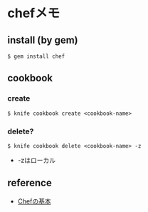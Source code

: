 # chefメモ

## install (by gem)
```
$ gem install chef
```

## cookbook
### create
```
$ knife cookbook create <cookbook-name>
```
### delete?
```
$ knife cookbook delete <cookbook-name> -z
```
* -zはローカル

## reference
* [Chefの基本](http://qiita.com/kidach1/items/9d569b8673e70ef93f0e)
